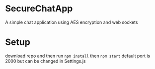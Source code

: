 # SecureChatApp
A simple chat application using AES encryption and web sockets

# Setup
download repo and then run
`npm install`
then 
`npm start`
default port is 2000 but can be changed in Settings.js
